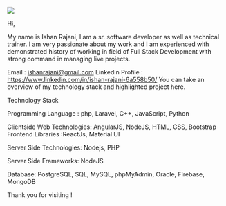 ![](https://komarev.com/ghpvc/?username=your-github-username)


Hi,

My name is Ishan Rajani, I am a sr. software developer as well as technical trainer. I am very passionate about my work and I am experienced with demonstrated history of working in field of Full Stack Development with strong command in managing live projects.

Email : ishanrajani@gmail.com
Linkedin Profile : https://www.linkedin.com/in/ishan-rajani-6a558b50/
You can take an overview of my technology stack and highlighted project here.

Technology Stack

Programming Language : php, Laravel, C++, JavaScript, Python

Clientside Web Technologies: AngularJS, NodeJS, HTML, CSS, Bootstrap
Frontend Libraries :ReactJs, Material UI

Server Side Technologies: Nodejs, PHP

Server Side Frameworks: NodeJS

Database: PostgreSQL, SQL, MySQL, phpMyAdmin, Oracle, Firebase, MongoDB

Thank you for visiting !
